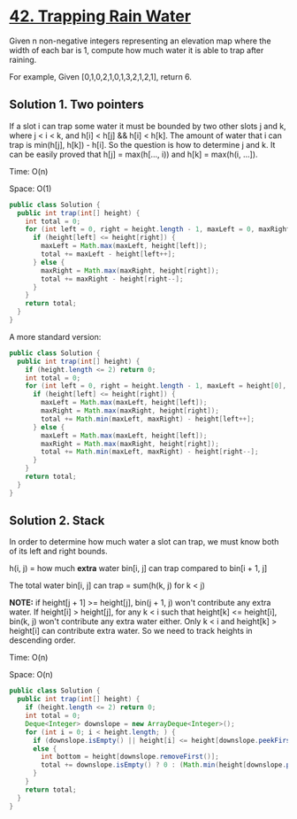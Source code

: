 # [42. Trapping Rain Water](https://leetcode.com/problems/trapping-rain-water/)

Given n non-negative integers representing an elevation map where the width of each bar is 1, compute how much water it is able to trap after raining.

For example, 
Given [0,1,0,2,1,0,1,3,2,1,2,1], return 6.

## Solution 1. Two pointers

If a slot i can trap some water it must be bounded by two other slots j and k, where j < i < k, and h[i] < h[j] && h[i] < h[k]. The amount of water that i can trap is min(h[j], h[k]) - h[i]. So the question is how to determine j and k. It can be easily proved that h[j] = max(h[..., i)) and h[k] = max(h(i, …]).

Time: O(n)

Space: O(1)

```java
public class Solution {
  public int trap(int[] height) {
    int total = 0;
    for (int left = 0, right = height.length - 1, maxLeft = 0, maxRight = 0; left < right; ) {
      if (height[left] <= height[right]) {
        maxLeft = Math.max(maxLeft, height[left]);
        total += maxLeft - height[left++];
      } else {
        maxRight = Math.max(maxRight, height[right]);
        total += maxRight - height[right--];
      }
    }
    return total;
  }
}
```

A more standard version:

```java
public class Solution {
  public int trap(int[] height) {
    if (height.length <= 2) return 0;
    int total = 0;
    for (int left = 0, right = height.length - 1, maxLeft = height[0], maxRight = height[height.length - 1]; left < right; ) {
      if (height[left] <= height[right]) {
        maxLeft = Math.max(maxLeft, height[left]);
        maxRight = Math.max(maxRight, height[right]);
        total += Math.min(maxLeft, maxRight) - height[left++];
      } else {
        maxLeft = Math.max(maxLeft, height[left]);
        maxRight = Math.max(maxRight, height[right]);
        total += Math.min(maxLeft, maxRight) - height[right--];
      }
    }
    return total;
  }
}
```

## Solution 2. Stack

In order to determine how much water a slot can trap, we must know both of its left and right bounds.

h(i, j) = how much **extra** water bin[i, j] can trap compared to bin[i + 1, j]

The total water bin[i, j] can trap = sum(h(k, j) for k < j)

**NOTE:** if height[j + 1] >= height[j], bin(j + 1, j) won't contribute any extra water. If height[i] > height[j], for any k < i such that height[k] <= height[i], bin(k, j) won't contribute any extra water either. Only k < i and height[k] > height[i] can contribute extra water. So we need to track heights in descending order.

Time: O(n)

Space: O(n)

```java
public class Solution {
  public int trap(int[] height) {
    if (height.length <= 2) return 0;
    int total = 0;
    Deque<Integer> downslope = new ArrayDeque<Integer>();
    for (int i = 0; i < height.length; ) {
      if (downslope.isEmpty() || height[i] <= height[downslope.peekFirst()]) downslope.addFirst(i++);
      else {
        int bottom = height[downslope.removeFirst()];
        total += downslope.isEmpty() ? 0 : (Math.min(height[downslope.peekFirst()], height[i]) - bottom) * (i - downslope.peekFirst() - 1);
      }
    }
    return total;
  }
}
```
